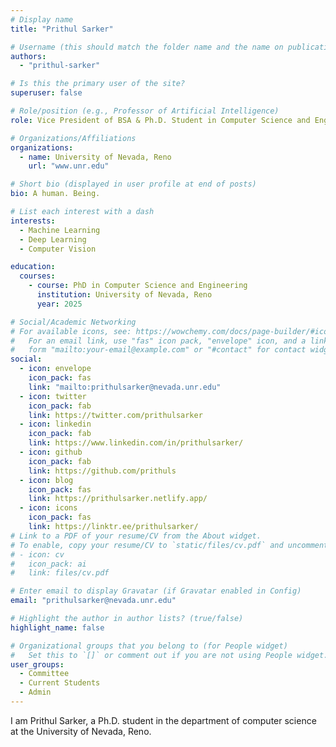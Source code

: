 ```yaml
---
# Display name
title: "Prithul Sarker"

# Username (this should match the folder name and the name on publications)
authors:
  - "prithul-sarker"

# Is this the primary user of the site?
superuser: false

# Role/position (e.g., Professor of Artificial Intelligence)
role: Vice President of BSA & Ph.D. Student in Computer Science and Engineering

# Organizations/Affiliations
organizations:
  - name: University of Nevada, Reno
    url: "www.unr.edu"

# Short bio (displayed in user profile at end of posts)
bio: A human. Being.

# List each interest with a dash
interests:
  - Machine Learning
  - Deep Learning
  - Computer Vision

education:
  courses:
    - course: PhD in Computer Science and Engineering
      institution: University of Nevada, Reno
      year: 2025

# Social/Academic Networking
# For available icons, see: https://wowchemy.com/docs/page-builder/#icons
#   For an email link, use "fas" icon pack, "envelope" icon, and a link in the
#   form "mailto:your-email@example.com" or "#contact" for contact widget.
social:
  - icon: envelope
    icon_pack: fas
    link: "mailto:prithulsarker@nevada.unr.edu"
  - icon: twitter
    icon_pack: fab
    link: https://twitter.com/prithulsarker
  - icon: linkedin
    icon_pack: fab
    link: https://www.linkedin.com/in/prithulsarker/
  - icon: github
    icon_pack: fab
    link: https://github.com/prithuls
  - icon: blog
    icon_pack: fas
    link: https://prithulsarker.netlify.app/
  - icon: icons
    icon_pack: fas
    link: https://linktr.ee/prithulsarker/
# Link to a PDF of your resume/CV from the About widget.
# To enable, copy your resume/CV to `static/files/cv.pdf` and uncomment the lines below.
# - icon: cv
#   icon_pack: ai
#   link: files/cv.pdf

# Enter email to display Gravatar (if Gravatar enabled in Config)
email: "prithulsarker@nevada.unr.edu"

# Highlight the author in author lists? (true/false)
highlight_name: false

# Organizational groups that you belong to (for People widget)
#   Set this to `[]` or comment out if you are not using People widget.
user_groups:
  - Committee
  - Current Students
  - Admin
---
```


I am Prithul Sarker, a Ph.D. student in the department of computer science at the University of Nevada, Reno.
